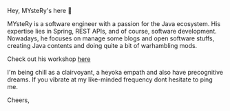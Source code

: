 Hey, MYsteRy's here 👋

MYsteRy is a software engineer with a passion for the Java ecosystem. His expertise lies in Spring, REST APIs, and of course, software development. Nowadays, he focuses on manage some blogs and open software stuffs, creating Java contents and doing quite a bit of warhambling mods.

Check out his workshop [here](https://steamcommunity.com/profiles/76561198275685062/myworkshopfiles/) 

I'm being chill as a clairvoyant, a heyoka empath and also have precognitive dreams. If you vibrate at my like-minded frequency dont hesitate to ping me.

Cheers,


